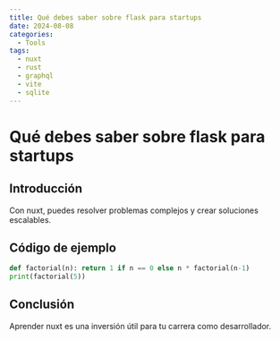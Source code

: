```yaml
---
title: Qué debes saber sobre flask para startups
date: 2024-08-08
categories:
  - Tools
tags:
  - nuxt
  - rust
  - graphql
  - vite
  - sqlite
---
```


# Qué debes saber sobre flask para startups

## Introducción

Con nuxt, puedes resolver problemas complejos y crear soluciones escalables.

## Código de ejemplo

```python
def factorial(n): return 1 if n == 0 else n * factorial(n-1)
print(factorial(5))
```

## Conclusión

Aprender nuxt es una inversión útil para tu carrera como desarrollador.
